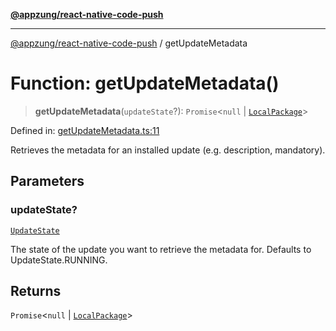 [**@appzung/react-native-code-push**](../README.md)

---

[@appzung/react-native-code-push](../README.md) / getUpdateMetadata

# Function: getUpdateMetadata()

> **getUpdateMetadata**(`updateState`?): `Promise`\<`null` \| [`LocalPackage`](../interfaces/LocalPackage.md)\>

Defined in: [getUpdateMetadata.ts:11](https://github.com/AppZung/react-native-code-push/blob/c18933fc82ce614eded3156d1f391ab8a21d21d7/src/getUpdateMetadata.ts#L11)

Retrieves the metadata for an installed update (e.g. description, mandatory).

## Parameters

### updateState?

[`UpdateState`](../enumerations/UpdateState.md)

The state of the update you want to retrieve the metadata for. Defaults to UpdateState.RUNNING.

## Returns

`Promise`\<`null` \| [`LocalPackage`](../interfaces/LocalPackage.md)\>
